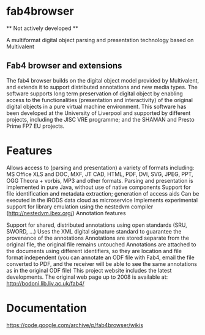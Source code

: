 # fab4browser

** Not actively developed ** 

A multiformat digital object parsing and presentation technology based on Multivalent

## Fab4 browser and extensions

The fab4 browser builds on the digital object model provided by Multivalent, and extends it to support distributed annotations and new media types. The software supports long term preservation of digital object by enabling access to the functionalities (presentation and interactivity) of the original digital objects in a pure virtual machine environment. This software has been developed at the University of Liverpool and supported by different projects, including the JISC VRE programme; and the SHAMAN and Presto Prime FP7 EU projects.

# Features

Allows access to (parsing and presentation) a variety of formats including: MS Office XLS and DOC, MXF, JT CAD, HTML, PDF, DVI, SVG, JPEG, PPT, OGG Theora + vorbis, MP3 and other formats.
Parsing and presentation is implemented in pure Java, without use of native components
Support for file identification and metadata extraction; generation of access aids
Can be executed in the iRODS data cloud as microservice
Implements experimental support for library emulation using the nestedvm compiler (http://nestedvm.ibex.org/)
Annotation features

Support for shared, distributed annotations using open standards (SRU, SWORD, ...)
Uses the XML digital signature standard to guarantee the provenance of the annotations
Annotations are stored separate from the original file, the original file remains untouched
Annotations are attached to the documents using different identifiers, so they are location and file format independent (you can annotate an ODF file with Fab4, email the file converted to PDF, and the receiver will be able to see the same annotations as in the original ODF file)
This project website includes the latest developments. The original web page up to 2008 is available at: http://bodoni.lib.liv.ac.uk/fab4/


# Documentation

https://code.google.com/archive/p/fab4browser/wikis

